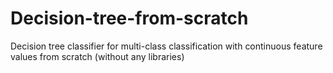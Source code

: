 # Decision-tree-from-scratch
Decision tree classifier for multi-class classification with continuous feature values from scratch (without any libraries)
